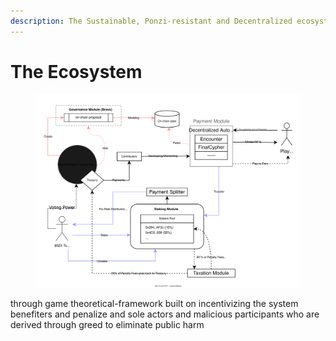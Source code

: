 ```yaml
---
description: The Sustainable, Ponzi-resistant and Decentralized ecosystem of SZX
---
```


# The Ecosystem

<figure><img src="../.gitbook/assets/Revenue Model.drawio.svg" alt=""><figcaption></figcaption></figure>



through game theoretical-framework built on incentivizing the system benefiters and penalize and sole actors and malicious participants who are derived through greed to eliminate public harm
